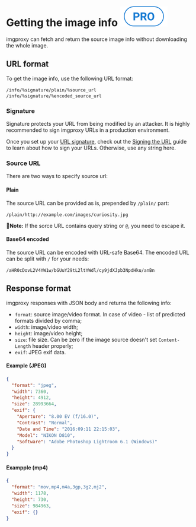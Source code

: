 # Getting the image info <img class="pro-badge" src="assets/pro.svg" alt="pro" />

imgproxy can fetch and return the source image info without downloading the whole image.

## URL format

To get the image info, use the following URL format:

```
/info/%signature/plain/%source_url
/info/%signature/%encoded_source_url
```

### Signature

Signature protects your URL from being modified by an attacker. It is highly recommended to sign imgproxy URLs in a production environment.

Once you set up your [URL signature](configuration.md#url-signature), check out the [Signing the URL](signing_the_url.md) guide to learn about how to sign your URLs. Otherwise, use any string here.

### Source URL

There are two ways to specify source url:

#### Plain

The source URL can be provided as is, prepended by `/plain/` part:

```
/plain/http://example.com/images/curiosity.jpg
```

**📝Note:** If the sorce URL contains query string or `@`, you need to escape it.

#### Base64 encoded

The source URL can be encoded with URL-safe Base64. The encoded URL can be split with `/` for your needs:

```
/aHR0cDovL2V4YW1w/bGUuY29tL2ltYWdl/cy9jdXJpb3NpdHku/anBn
```

## Response format

imgproxy responses with JSON body and returns the following info:

* `format`: source image/video format. In case of video - list of predicted formats divided by comma;
* `width`: image/video width;
* `height`: image/video height;
* `size`: file size. Can be zero if the image source doesn't set `Content-Length` header properly;
* `exif`: JPEG exif data.

#### Example (JPEG)

```json
{
  "format": "jpeg",
  "width": 7360,
  "height": 4912,
  "size": 28993664,
  "exif": {
    "Aperture": "8.00 EV (f/16.0)",
    "Contrast": "Normal",
    "Date and Time": "2016:09:11 22:15:03",
    "Model": "NIKON D810",
    "Software": "Adobe Photoshop Lightroom 6.1 (Windows)"
  }
}
```

#### Exampple (mp4)

```json
{
  "format": "mov,mp4,m4a,3gp,3g2,mj2",
  "width": 1178,
  "height": 730,
  "size": 984963,
  "exif": {}
}
```
